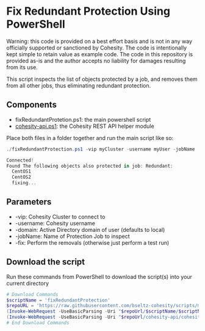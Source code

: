 # Fix Redundant Protection Using PowerShell

Warning: this code is provided on a best effort basis and is not in any way officially supported or sanctioned by Cohesity. The code is intentionally kept simple to retain value as example code. The code in this repository is provided as-is and the author accepts no liability for damages resulting from its use.

This script inspects the list of objects protected by a job, and removes them from all other jobs, thus eliminating redundant protection.

## Components

* fixRedundantProtetion.ps1: the main powershell script
* [cohesity-api.ps1](https://raw.githubusercontent.com/bseltz-cohesity/scripts/master/powershell/cohesity-api/cohesity-api.ps1): the Cohesity REST API helper module

Place both files in a folder together and run the main script like so:

```powershell
./fixRedundantProtection.ps1 -vip myCluster -username myUser -jobName 'My Job' -fix

Connected!
Found The following objects also protected in job: Redundant:
  CentOS1
  CentOS2
  fixing...
```

## Parameters

* -vip: Cohesity Cluster to connect to
* -username: Cohesity username
* -domain: Active Directory domain of user (defaults to local)
* -jobName: Name of Protection Job to inspect
* -fix: Perform the removals (otherwise just perform a test run)

## Download the script

Run these commands from PowerShell to download the script(s) into your current directory

```powershell
# Download Commands
$scriptName = 'fixRedundantProtection'
$repoURL = 'https://raw.githubusercontent.com/bseltz-cohesity/scripts/master/powershell'
(Invoke-WebRequest -UseBasicParsing -Uri "$repoUrl/$scriptName/$scriptName.ps1").content | Out-File "$scriptName.ps1"; (Get-Content "$scriptName.ps1") | Set-Content "$scriptName.ps1"
(Invoke-WebRequest -UseBasicParsing -Uri "$repoUrl/cohesity-api/cohesity-api.ps1").content | Out-File cohesity-api.ps1; (Get-Content cohesity-api.ps1) | Set-Content cohesity-api.ps1
# End Download Commands
```
